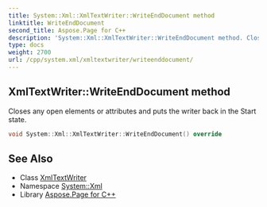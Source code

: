 ```yaml
---
title: System::Xml::XmlTextWriter::WriteEndDocument method
linktitle: WriteEndDocument
second_title: Aspose.Page for C++
description: 'System::Xml::XmlTextWriter::WriteEndDocument method. Closes any open elements or attributes and puts the writer back in the Start state in C++.'
type: docs
weight: 2700
url: /cpp/system.xml/xmltextwriter/writeenddocument/
---
```

## XmlTextWriter::WriteEndDocument method


Closes any open elements or attributes and puts the writer back in the Start state.

```cpp
void System::Xml::XmlTextWriter::WriteEndDocument() override
```


## See Also

* Class [XmlTextWriter](../)
* Namespace [System::Xml](../../)
* Library [Aspose.Page for C++](../../../)
